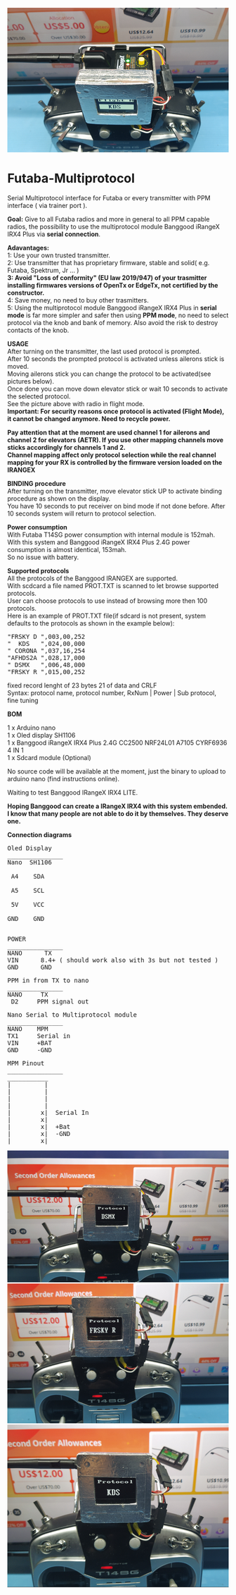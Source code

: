![screenshot](MPF4.png)

# Futaba-Multiprotocol
Serial Multiprotocol interface for Futaba or every transmitter with PPM interface ( via trainer port ).

**Goal:** Give to all Futaba radios and more in general to all PPM capable radios, the possibility to use the multiprotocol module Banggood iRangeX IRX4 Plus via **serial connection**.<br />

**Adavantages:** <br />
1: Use your own trusted transmitter.<br />
2: Use transmitter that has proprietary firmware, stable and solid( e.g. Futaba, Spektrum, Jr ... )<br />
**3: Avoid "Loss of conformity" (EU law 2019/947) of your trasmitter installing firmwares versions of OpenTx or EdgeTx, not certified by the constructor.**<br />
4: Save money, no need to buy other trasmitters.<br />
5: Using the multiprotocol module Banggood iRangeX IRX4 Plus in **serial mode** is far more simpler and safer then using **PPM mode**, no need to select protocol via the knob and bank of memory. Also avoid the risk to destroy contacts of the knob.<br />


**USAGE**<br />
After turning on the transmitter, the last used protocol is prompted.<br />
After 10 seconds the prompted protocol is activated unless ailerons stick is moved.<br />
Moving ailerons stick you can change the protocol to be activated(see pictures below).<br />
Once done you can move down elevator stick or wait 10 seconds to activate the selected protocol.<br />
See the picture above with radio in flight mode.<br />
**Important: For security reasons once protocol is activated (Flight Mode), it cannot be changed anymore. Need to recycle power.**<br />

**Pay attention that at the moment are used channel 1 for ailerons and channel 2 for elevators (AETR). If you use other mapping channels move sticks accordingly for channels 1 and 2.**<br />
**Channel mapping affect only protocol selection while the real channel mapping for your RX is controlled by the firmware version loaded on the IRANGEX**<br />

**BINDING procedure**<br />
After turning on the transmitter, move elevator stick UP to activate binding procedure as shown on the display.<br />
You have 10 seconds to put receiver on bind mode if not done before. After 10 seconds system will return to protocol selection.<br />

**Power consumption**<br />
With Futaba T14SG power consumption with internal module is 152mah.<br />
With this system and Banggood iRangeX IRX4 Plus 2.4G power consumption is almost identical, 153mah.<br />
So no issue with battery.<br />

**Supported protocols**<br />
All the protocols of the Banggood IRANGEX are supported.<br />
With scdcard a file named PROT.TXT is scanned to let browse supported protocols.<br />
User can choose protocols to use instead of browsing more then 100 protocols.<br />
Here is an example of PROT.TXT file(if sdcard is not present, system defaults to the protocols as shown in the example below):<br />
<pre>
"FRSKY D ",003,00,252
"  KDS   ",024,00,000
" CORONA ",037,16,254
"AFHDS2A ",028,17,000
" DSMX   ",006,48,000
"FRSKY R ",015,00,252
</pre>
fixed record lenght of 23 bytes 21 of data and CRLF<br />
Syntax: protocol name, protocol number, RxNum | Power | Sub protocol, fine tuning<br />


**BOM**

1 x Arduino nano<br />
1 x Oled display SH1106<br />
1 x Banggood iRangeX IRX4 Plus 2.4G CC2500 NRF24L01 A7105 CYRF6936 4 IN 1<br />
1 x Sdcard module (Optional)<br />

No source code will be available at the moment, just the binary to upload to arduino nano (find instructions online).<br />

Waiting to test Banggood IRangeX IRX4 LITE.<br />

**Hoping Banggood can create a IRangeX IRX4 with this system embended.**<br />
**I know that many people are not able to do it by themselves. They deserve one.**<br />

**Connection diagrams**<br />
<pre>
Oled Display
_______________
Nano  SH1106<br />
 A4    SDA<br />
 A5    SCL<br />
 5V    VCC<br />
GND    GND<br />
</pre>
<pre>
POWER
_______________ 
NANO      TX
VIN      8.4+ ( should work also with 3s but not tested )
GND      GND
</pre>
<pre>
PPM in from TX to nano
_______________
NANO     TX
 D2     PPM signal out
</pre>
<pre>
Nano Serial to Multiprotocol module
_______________
NANO    MPM
TX1     Serial in
VIN     +BAT
GND     -GND
</pre>
<pre>
MPM Pinout
_______________
___________
|         |
|         |
|         |
|         |
|        x|  Serial In  
|        x|
|        x|  +Bat
|        x|  -GND 
|________x|
</pre>
![screenshot](MPF1.png)
![screenshot](MPF2.png)
![screenshot](MPF3.png)

